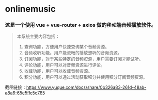 # onlinemusic

### 这是一个使用 vue + vue-router + axios 做的移动端音频播放软件。

> 本系统主要内容包括：
> 1.	查询功能，方便用户快速查询某个音频资源。
> 2.	音频收听功能，用户能流畅的播放想听的音频资源。
> 3.	订阅功能，对于某些特定的音频资源，用户需要订阅才能试听。
> 4.	评论功能，用户可以对音频资源进行评论。
> 5.	收藏功能，用户可以收藏音频资源。
> 6.	积分功能，用户可以通过活动获取积分并使用积分订阅音频资源。

截图链接：https://www.yuque.com/docs/share/0b326a83-261d-48ab-a8a6-65e5ffc5c785
